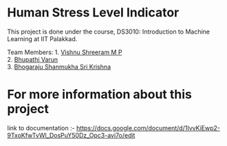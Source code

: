 # Human Stress Level Indicator

This project is done under the course, DS3010: Introduction to Machine Learning
at IIT Palakkad.

Team Members:
    1. <a href="https://github.com/VISHNU-SHREERAM"> Vishnu Shreeram M P  </a> <br>
    2. <a href="https://github.com/cvbshcbad"> Bhupathi Varun </a> <br>
    3. <a href="https://github.com/wanderer3519"> Bhogaraju Shanmukha Sri Krishna </a> <br>

# For more information about this project
link to documentation :- https://docs.google.com/document/d/1IvvKiEwp2-9TxoKfwTvWl_DosPuY50Dz_Opc3-avi7o/edit